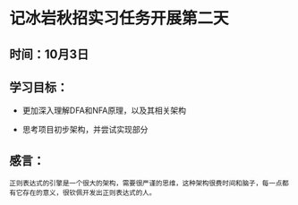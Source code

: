 # 记冰岩秋招实习任务开展第二天

## 时间：10月3日

## 学习目标：

+ 更加深入理解DFA和NFA原理，以及其相关架构

+ 思考项目初步架构，并尝试实现部分

## 感言：
	正则表达式的引擎是一个很大的架构，需要很严谨的思维，这种架构很费时间和脑子，每一点都有它存在的意义，很钦佩开发出正则表达式的人。


